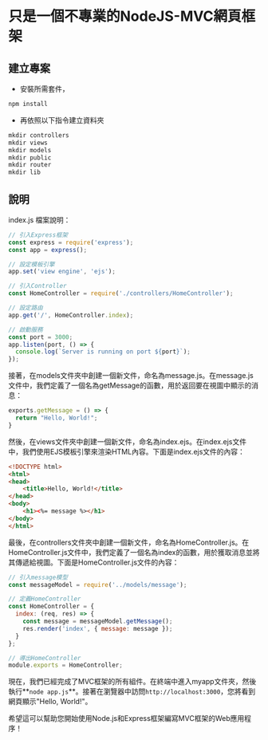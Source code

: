 # 只是一個不專業的NodeJS-MVC網頁框架

## 建立專案

- 安裝所需套件，

```powershell
npm install
```

- 再依照以下指令建立資料夾

```powershell
mkdir controllers
mkdir views
mkdir models
mkdir public
mkdir router
mkdir lib
```

## 說明
index.js 檔案說明：
```javascript
// 引入Express框架
const express = require('express');
const app = express();

// 設定模板引擎
app.set('view engine', 'ejs');

// 引入Controller
const HomeController = require('./controllers/HomeController');

// 設定路由
app.get('/', HomeController.index);

// 啟動服務
const port = 3000;
app.listen(port, () => {
  console.log(`Server is running on port ${port}`);
});
```

接著，在models文件夾中創建一個新文件，命名為message.js。在message.js文件中，我們定義了一個名為getMessage的函數，用於返回要在視圖中顯示的消息：

```javascript
exports.getMessage = () => {
  return "Hello, World!";
}
```

然後，在views文件夾中創建一個新文件，命名為index.ejs。在index.ejs文件中，我們使用EJS模板引擎來渲染HTML內容。下面是index.ejs文件的內容：

```html
<!DOCTYPE html>
<html>
<head>
	<title>Hello, World!</title>
</head>
<body>
	<h1><%= message %></h1>
</body>
</html>
```

最後，在controllers文件夾中創建一個新文件，命名為HomeController.js。在HomeController.js文件中，我們定義了一個名為index的函數，用於獲取消息並將其傳遞給視圖。下面是HomeController.js文件的內容：

```javascript
// 引入message模型
const messageModel = require('../models/message');

// 定義HomeController
const HomeController = {
  index: (req, res) => {
    const message = messageModel.getMessage();
    res.render('index', { message: message });
  }
};

// 導出HomeController
module.exports = HomeController;
```

現在，我們已經完成了MVC框架的所有組件。在終端中進入myapp文件夾，然後執行**`node app.js`**。接著在瀏覽器中訪問`http://localhost:3000`，您將看到網頁顯示"Hello, World!"。

希望這可以幫助您開始使用Node.js和Express框架編寫MVC框架的Web應用程序！
